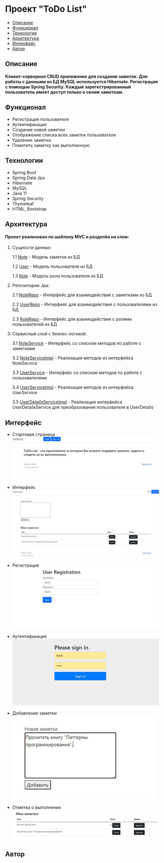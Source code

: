 <h1>Проект "ToDo List"</h1>
<ul>
  <li><a href="#description">Описание</a></li>
  <li><a href="#functionality">Функционал</a></li>
  <li><a href="#tehnologies">Технологии</a></li>
  <li><a href="#architecture">Архитектура</a></li>
  <li><a href="#interface">Интерфейс</a></li>
  <li><a href="#author">Автор</a></li>
</ul>
<h2><a name="description">Описание</a></h2>
  <h4>Клиент-серверное CRUD приложение для создания заметок. Для работы с данными из БД MySQL используется Hibernate. Регистрация с помощью Spring Security. Каждый зарегестрированный пользователь имеет доступ только к своим заметкам.</h4>
<h2><a name="functionality">Функционал</a></h2>
  <ul>
    <li>Регистрация пользователя</li>
    <li>Аутентификация</li>
    <li>Создание новой заметки</li>
    <li>Отображение списка всех заметок пользователя</li>
    <li>Удаление заметки</li>
    <li>Пометить заметку как выполненную</li>
  </ul>
<h2><a name="tehnologies">Технологии</a></h2>
  <ul>
    <li>Spring Boot</li>
    <li>Spring Data Jpa</li>
    <li>Hibernate</li>
    <li>MySQL</li>
    <li>Java 11</li>
    <li>Spring Security</li>
    <li>Thymeleaf</li>
    <li>HTML, Bootstrap</li>
  </ul>
<h2><a name="architecture">Архитектура</a></h2>
  <h4>Проект реализован по шаблону MVC и разделён на слои:</h4>
  <ol>
    <li>
      <p>Сущности данных:</p>
      <p>1.1 <a href="https://github.com/Garomir/ToDoList/blob/main/src/main/java/com/ramich/ToDoList/entities/Note.java">Note</a> - Модель заметки из БД</p>
      <p>1.2 <a href="https://github.com/Garomir/ToDoList/blob/main/src/main/java/com/ramich/ToDoList/entities/User.java">User</a> - Модель пользователя из БД</p>
      <p>1.3 <a href="https://github.com/Garomir/ToDoList/blob/main/src/main/java/com/ramich/ToDoList/entities/Role.java">Role</a> - Модель роли пользователя из БД</p>
    </li>
    <li>
      <p>Репозитории Jpa:</p>
      <p>2.1 <a href="https://github.com/Garomir/ToDoList/blob/main/src/main/java/com/ramich/ToDoList/repos/NoteRepo.java">NoteRepo</a> - Интерфейс для взаимодействия с заметками из БД</p>
      <p>2.2 <a href="https://github.com/Garomir/ToDoList/blob/main/src/main/java/com/ramich/ToDoList/repos/UserRepo.java">UserRepo</a> - Интерфейс для взаимодействия с пользователями из БД</p>
      <p>2.3 <a href="https://github.com/Garomir/ToDoList/blob/main/src/main/java/com/ramich/ToDoList/repos/RoleRepo.java">RoleRepo</a> - Интерфейс для взаимодействия с ролями пользователей из БД</p>
    </li>
    <li>
      <p>Сервисный слой с бизнес-логикой:</p>
      <p>3.1 <a href="https://github.com/Garomir/ToDoList/blob/main/src/main/java/com/ramich/ToDoList/services/NoteService.java">NoteService</a> - Интерфейс со списком методов по работе с заметками</p>
      <p>3.2 <a href="https://github.com/Garomir/ToDoList/blob/main/src/main/java/com/ramich/ToDoList/services/NoteServiceImpl.java">NoteServiceImpl</a> - Реализация методов из интерфейса NoteService</p>
      <p>3.3 <a href="https://github.com/Garomir/ToDoList/blob/main/src/main/java/com/ramich/ToDoList/services/UserService.java">UserService</a> - Интерфейс со списком методов по работе с пользователями</p>
      <p>3.4 <a href="https://github.com/Garomir/ToDoList/blob/main/src/main/java/com/ramich/ToDoList/services/UserServiceImpl.java">UserServiceImpl</a> - Реализация методов из интерфейса UserService</p>
      <p>3.5 <a href="https://github.com/Garomir/ToDoList/blob/main/src/main/java/com/ramich/ToDoList/services/UserDetailsServiceImpl.java">UserDetailsServiceImpl</a> - Реализация интерфейса UserDetailsService для преобразования пользователя в UserDetails</p>
    </li>
  </ol>
<h2><a name="interface">Интерфейс</a></h2>
  <ul>
    <li>
      <p>Стартовая страница
        <a href="https://github.com/Garomir/ToDoList/blob/main/img/home.JPG">
          <img src="https://github.com/Garomir/ToDoList/blob/main/img/home.JPG" alt="ScreenShot" style="max-width: 100%;">
        </a>
      </p>  
    </li>
    <li>
      <p>Интерфейс
        <a href="https://github.com/Garomir/ToDoList/blob/main/img/interface.JPG">
          <img src="https://github.com/Garomir/ToDoList/blob/main/img/interface.JPG" alt="ScreenShot" style="max-width: 100%;">
        </a>
      </p>  
    </li>
    <li>
      <p>Регистрация
        <a href="https://github.com/Garomir/ToDoList/blob/main/img/registration.JPG">
          <img src="https://github.com/Garomir/ToDoList/blob/main/img/registration.JPG" alt="ScreenShot" style="max-width: 100%;">
        </a>
      </p>  
    </li>
    <li>
      <p>Аутентификация
        <a href="https://github.com/Garomir/ToDoList/blob/main/img/login.JPG">
          <img src="https://github.com/Garomir/ToDoList/blob/main/img/login.JPG" alt="ScreenShot" style="max-width: 100%;">
        </a>
      </p>
    </li>
    <li>
      <p>Добавление заметки
        <a href="https://github.com/Garomir/ToDoList/blob/main/img/addnote.JPG">
          <img src="https://github.com/Garomir/ToDoList/blob/main/img/addnote.JPG" alt="ScreenShot" style="max-width: 100%;">
        </a>
      </p>
    </li>
    <li>
      <p>Отметка о выполнении
        <a href="https://github.com/Garomir/ToDoList/blob/main/img/setdone.JPG">
          <img src="https://github.com/Garomir/ToDoList/blob/main/img/setdone.JPG" alt="ScreenShot" style="max-width: 100%;">
        </a>
      </p>
    </li>
  </ul>
<h2><a name="author">Автор</a></h2>

